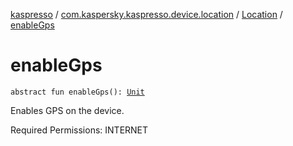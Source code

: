 [kaspresso](../../index.md) / [com.kaspersky.kaspresso.device.location](../index.md) / [Location](index.md) / [enableGps](./enable-gps.md)

# enableGps

`abstract fun enableGps(): `[`Unit`](https://kotlinlang.org/api/latest/jvm/stdlib/kotlin/-unit/index.html)

Enables GPS on the device.

Required Permissions: INTERNET

